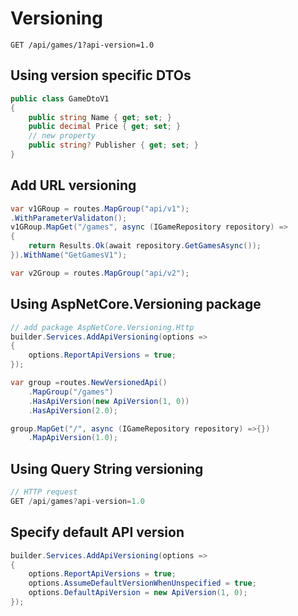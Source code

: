﻿# Versioning 
```http request
GET /api/games/1?api-version=1.0
```
## Using version specific DTOs
```c#
public class GameDtoV1
{
    public string Name { get; set; }
    public decimal Price { get; set; }
    // new property
    public string? Publisher { get; set; }
}
```
## Add URL versioning
```c#
var v1GRoup = routes.MapGroup("api/v1");
.WithParameterValidaton();
v1GRoup.MapGet("/games", async (IGameRepository repository) =>
{
    return Results.Ok(await repository.GetGamesAsync());
}).WithName("GetGamesV1");

var v2Group = routes.MapGroup("api/v2");
```

## Using AspNetCore.Versioning package
```c#
// add package AspNetCore.Versioning.Http
builder.Services.AddApiVersioning(options =>
{
    options.ReportApiVersions = true;
});

var group =routes.NewVersionedApi()
    .MapGroup("/games")
    .HasApiVersion(new ApiVersion(1, 0))
    .HasApiVersion(2.0);

group.MapGet("/", async (IGameRepository repository) =>{})
    .MapApiVersion(1.0);

```

## Using Query String versioning
```c#
// HTTP request
GET /api/games?api-version=1.0
```

## Specify default API version
```c#
builder.Services.AddApiVersioning(options =>
{
    options.ReportApiVersions = true;
    options.AssumeDefaultVersionWhenUnspecified = true;
    options.DefaultApiVersion = new ApiVersion(1, 0);
});
```